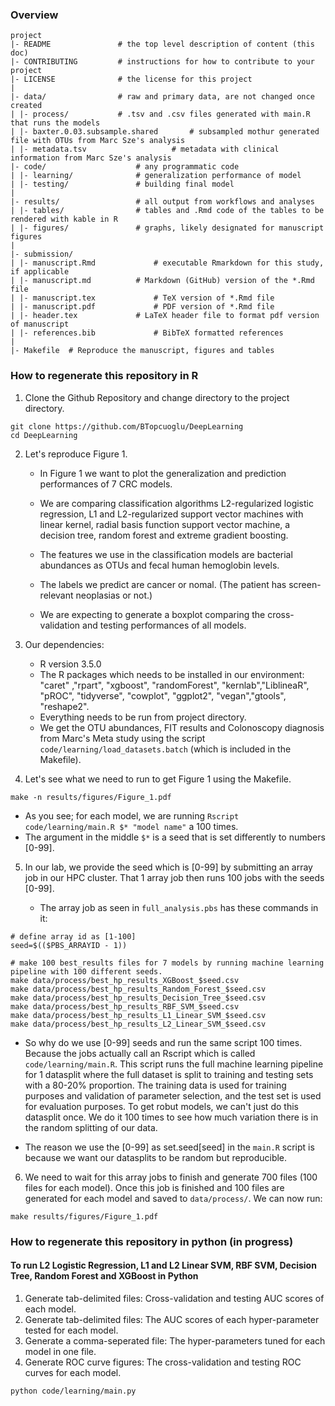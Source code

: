 ### Overview

	project
	|- README         		# the top level description of content (this doc)
	|- CONTRIBUTING    		# instructions for how to contribute to your project
	|- LICENSE         		# the license for this project
	|
	|- data/           		# raw and primary data, are not changed once created
	| |- process/     		# .tsv and .csv files generated with main.R that runs the models
	| |- baxter.0.03.subsample.shared      	# subsampled mothur generated file with OTUs from Marc Sze's analysis
	| |- metadata.tsv     		        # metadata with clinical information from Marc Sze's analysis 		
	|- code/          			# any programmatic code
	| |- learning/    			# generalization performance of model
	| |- testing/     			# building final model
	|
	|- results/        			# all output from workflows and analyses
	| |- tables/      			# tables and .Rmd code of the tables to be rendered with kable in R
	| |- figures/     			# graphs, likely designated for manuscript figures
	|
	|- submission/
	| |- manuscript.Rmd 			# executable Rmarkdown for this study, if applicable
	| |- manuscript.md 			# Markdown (GitHub) version of the *.Rmd file 
	| |- manuscript.tex 			# TeX version of *.Rmd file 
	| |- manuscript.pdf 			# PDF version of *.Rmd file 
	| |- header.tex 			# LaTeX header file to format pdf version of manuscript 
	| |- references.bib 			# BibTeX formatted references 
	|
	|- Makefile	 # Reproduce the manuscript, figures and tables



### How to regenerate this repository in R

1. Clone the Github Repository and change directory to the project directory. 

```
git clone https://github.com/BTopcuoglu/DeepLearning
cd DeepLearning
```

2. Let's reproduce Figure 1. 

	- In Figure 1 we want to plot the generalization and prediction performances of 7 CRC models.
	- We are comparing classification algorithms L2-regularized logistic regression, L1 and L2-regularized support vector machines with linear kernel, radial basis function support vector machine, a decision tree, random forest and extreme gradient boosting.
	- The features we use in the classification models are bacterial abundances as OTUs and fecal human hemoglobin levels.
	- The labels we predict are cancer or nomal. (The patient has screen-relevant neoplasias or not.)

	- We are expecting to generate a boxplot comparing the cross-validation and testing performances of all models.

3. Our dependencies:

	* R version 3.5.0 
	* The R packages which needs to be installed in our environment: "caret" ,"rpart", "xgboost", "randomForest", "kernlab","LiblineaR", "pROC", "tidyverse", "cowplot", "ggplot2", "vegan","gtools", "reshape2". 
	* Everything needs to be run from project directory.
	* We get the OTU abundances, FIT results and Colonoscopy diagnosis from Marc's Meta study using the script ```code/learning/load_datasets.batch``` (which is included in the Makefile).

4. Let's see what we need to run to get Figure 1 using the Makefile.

```
make -n results/figures/Figure_1.pdf
```

- As you see; for each model, we are running `Rscript code/learning/main.R $* "model name"` a 100 times. 
- The argument in the middle `$*` is a seed that is set differently to numbers [0-99]. 

5. In our lab, we provide the seed which is [0-99] by submitting an array job in our HPC cluster. That 1 array job then runs 100 jobs with the seeds [0-99]. 

	- The array job as seen in `full_analysis.pbs` has these commands in it: 

```
# define array id as [1-100]
seed=$(($PBS_ARRAYID - 1))

# make 100 best_results files for 7 models by running machine learning pipeline with 100 different seeds. 
make data/process/best_hp_results_XGBoost_$seed.csv
make data/process/best_hp_results_Random_Forest_$seed.csv
make data/process/best_hp_results_Decision_Tree_$seed.csv
make data/process/best_hp_results_RBF_SVM_$seed.csv
make data/process/best_hp_results_L1_Linear_SVM_$seed.csv
make data/process/best_hp_results_L2_Linear_SVM_$seed.csv
```

- So why do we use [0-99] seeds and run the same script 100 times. Because the jobs actually call an Rscript which is called `code/learning/main.R`. This script runs the full machine learning pipeline for 1 datasplit where the full dataset is split to training and testing sets with a 80-20% proportion. The training data is used for training purposes and validation of parameter selection, and the test set is used for evaluation purposes. To get robut models, we can't just do this datasplit once. We do it 100 times to see how much variation there is in the random splitting of our data. 

- The reason we use the [0-99] as set.seed[seed] in the `main.R` script is because we want our datasplits to be random but reproducible. 

6.  We need to wait for this array jobs to finish and generate 700 files (100 files for each model). Once this job is finished and 100 files are generated for each model and saved to `data/process/`. We can now run:
 
 ```
 make results/figures/Figure_1.pdf
 ```

### How to regenerate this repository in python (in progress)


#### To run L2 Logistic Regression, L1 and L2 Linear SVM, RBF SVM, Decision Tree, Random Forest and XGBoost in Python
1. Generate tab-delimited files: Cross-validation and testing AUC scores of each model.
2. Generate tab-delimited files: The AUC scores of each hyper-parameter tested for each model.
3. Generate a comma-seperated file: The hyper-parameters tuned for each model in one file.
4. Generate ROC curve figures: The cross-validation and testing ROC curves for each model. 

```
python code/learning/main.py
```



